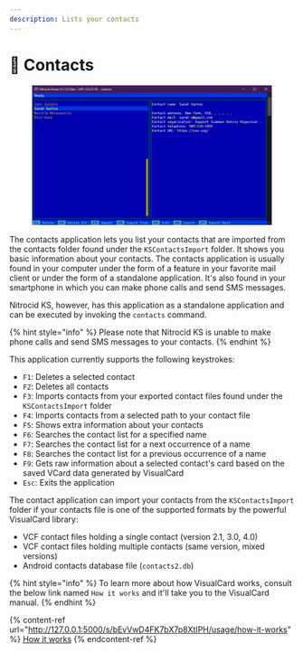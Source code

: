 ```yaml
---
description: Lists your contacts
---
```


# 👥 Contacts

<figure><img src="../../.gitbook/assets/image (43).png" alt=""><figcaption></figcaption></figure>

The contacts application lets you list your contacts that are imported from the contacts folder found under the `KSContactsImport` folder. It shows you basic information about your contacts. The contacts application is usually found in your computer under the form of a feature in your favorite mail client or under the form of a standalone application. It's also found in your smartphone in which you can make phone calls and send SMS messages.

Nitrocid KS, however, has this application as a standalone application and can be executed by invoking the `contacts` command.

{% hint style="info" %}
Please note that Nitrocid KS is unable to make phone calls and send SMS messages to your contacts.
{% endhint %}

This application currently supports the following keystrokes:

* `F1`: Deletes a selected contact
* `F2`: Deletes all contacts
* `F3`: Imports contacts from your exported contact files found under the `KSContactsImport` folder
* `F4`: Imports contacts from a selected path to your contact file
* `F5`: Shows extra information about your contacts
* `F6`: Searches the contact list for a specified name
* `F7`: Searches the contact list for a next occurrence of a name
* `F8`: Searches the contact list for a previous occurrence of a name
* `F9`: Gets raw information about a selected contact's card based on the saved VCard data generated by VisualCard
* `Esc`: Exits the application

The contact application can import your contacts from the `KSContactsImport` folder if your contacts file is one of the supported formats by the powerful VisualCard library:

* VCF contact files holding a single contact (version 2.1, 3.0, 4.0)
* VCF contact files holding multiple contacts (same version, mixed versions)
* Android contacts database file (`contacts2.db`)

{% hint style="info" %}
To learn more about how VisualCard works, consult the below link named `How it works` and it'll take you to the VisualCard manual.
{% endhint %}

{% content-ref url="http://127.0.0.1:5000/s/bEvVwD4FK7bX7p8XtIPH/usage/how-it-works" %}
[How it works](http://127.0.0.1:5000/s/bEvVwD4FK7bX7p8XtIPH/usage/how-it-works)
{% endcontent-ref %}
